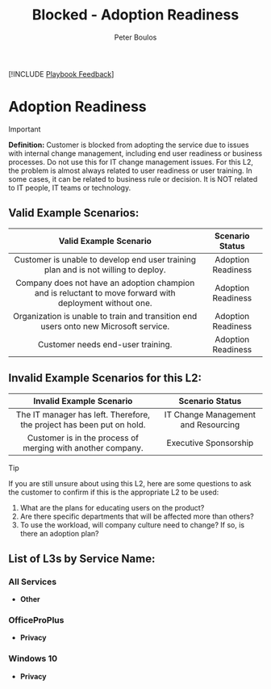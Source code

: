 ﻿---
# required metadata
title: Blocked - Adoption Readiness
description: Blocked - Adoption Readiness
author: Peter Boulos
ms.author: pboulos
manager: eduardod 
ms.date: 9/25/2019
ms.topic: playbook 
ms.prod: non-product-specific 
ms.custom: internal-playbook 
ft.audience: internal 
ft.owner: pboulos
---
[!INCLUDE [Playbook Feedback](./includes/questions-feedback.md)] 

# Adoption Readiness

> [!IMPORTANT]
> **Definition:** Customer is blocked from adopting the service due to issues with internal change management, including end user readiness or business processes. Do not use this for IT change management issues. For this L2, the problem is almost always related to user readiness or user training. In some cases, it can be related to business rule or decision. It is NOT related to ​IT people, IT teams or technology.

## Valid Example Scenarios:
| Valid Example Scenario | Scenario Status |
| :--: | :--: |
| Customer is unable to develop end user training plan and is not willing to deploy. | Adoption Readiness |
| Company does not have an adoption champion and is reluctant to move forward with deployment without one. | Adoption Readiness |
| Organization is unable to train and transition end users onto new Microsoft service. | Adoption Readiness |
| Customer needs end-user training. | Adoption Readiness |


## Invalid Example Scenarios for this L2:
| Invalid Example Scenario | Scenario Status |
| :--: | :--: |
| The IT manager has left. Therefore, the project has been put on hold. | IT Change Management and Resourcing |
| Customer is in the process of merging with another company. | Executive Sponsorship |


> [!TIP]
> If you are still unsure about using this L2, here are some questions to ask the customer to confirm if this is the appropriate L2 to be used:
>    1. What are the plans for educating users on the product?
>    2. Are there specific departments that will be affected more than others?
>    3. To use the workload, will company culture need to change? If so, is there an adoption plan?​
>    
>    





## List of L3s by Service Name:

### All Services
- **Other**
### OfficeProPlus
- **Privacy**
### Windows 10
- **Privacy**
